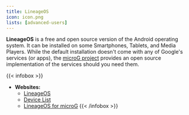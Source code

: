```yaml
---
title: LineageOS
icon: icon.png
lists: [advanced-users]
---
```

**LineageOS** is a free and open source version of the Android operating system. It can be installed on some Smartphones, Tablets, and Media Players.
While the default installation doesn't come with any of Google's services (or apps), the [microG project][microg] provides an open source implementation
of the services should you need them.

{{< infobox >}}
- **Websites:**
    - [LineageOS](https://lineageos.org)
    - [Device List](https://download.lineageos.org/)
    - [LineageOS for microG](https://lineage.microg.org/)
{{< /infobox >}}

[microg]: https://microg.org/
